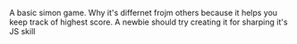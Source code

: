 A basic simon game.
Why it's differnet frojm others because it helps you keep track of highest score.
A newbie should try creating it for sharping it's JS skill
